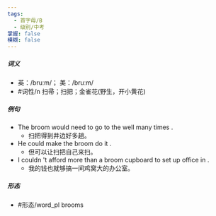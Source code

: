```yaml
---
tags:
  - 首字母/B
  - 级别/中考
掌握: false
模糊: false
---
```

##### 词义
- 英：/bruːm/； 美：/bruːm/
- #词性/n  扫帚；扫把；金雀花(野生，开小黄花)
##### 例句
- The broom would need to go to the well many times .
	- 扫把得到井边好多趟。
- He could make the broom do it .
	- 但可以让扫把自己来扫。
- I couldn 't afford more than a broom cupboard to set up office in .
	- 我的钱也就够搞一间鸡窝大的办公室。
##### 形态
- #形态/word_pl brooms
